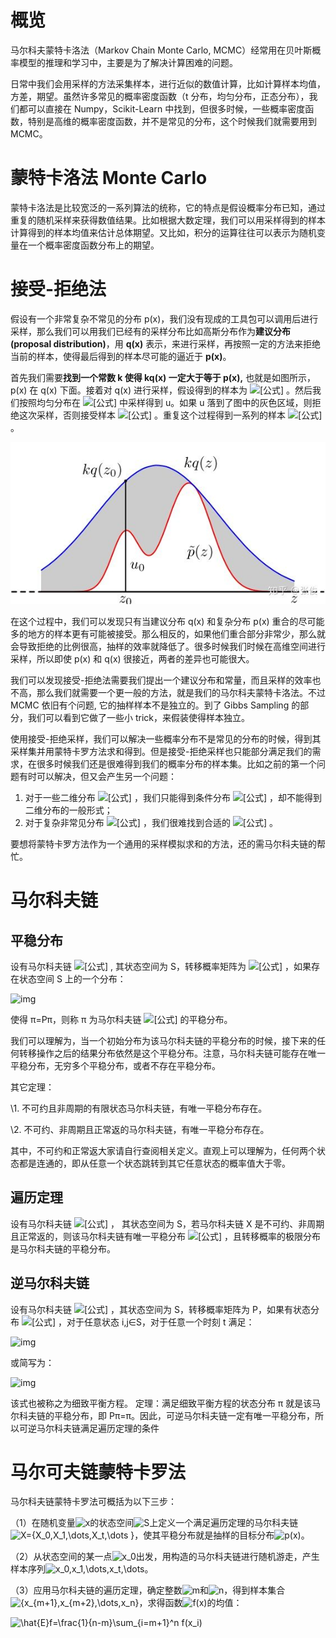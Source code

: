 # 概览

马尔科夫蒙特卡洛法（Markov Chain Monte Carlo, MCMC）经常用在贝叶斯概率模型的推理和学习中，主要是为了解决计算困难的问题。

日常中我们会用采样的方法采集样本，进行近似的数值计算，比如计算样本均值，方差，期望。虽然许多常见的概率密度函数（t 分布，均匀分布，正态分布），我们都可以直接在 Numpy，Scikit-Learn 中找到，但很多时候，一些概率密度函数，特别是高维的概率密度函数，并不是常见的分布，这个时候我们就需要用到 MCMC。

# 蒙特卡洛法 Monte Carlo

蒙特卡洛法是比较宽泛的一系列算法的统称，它的特点是假设概率分布已知，通过重复的随机采样来获得数值结果。比如根据大数定理，我们可以用采样得到的样本计算得到的样本均值来估计总体期望。又比如，积分的运算往往可以表示为随机变量在一个概率密度函数分布上的期望。

# 接受-拒绝法

假设有一个非常复杂不常见的分布 p(x)，我们没有现成的工具包可以调用后进行采样，那么我们可以用我们已经有的采样分布比如高斯分布作为**建议分布(proposal distribution)**，用 **q(x)** 表示，来进行采样，再按照一定的方法来拒绝当前的样本，使得最后得到的样本尽可能的逼近于 **p(x)**。

首先我们需要**找到一个常数 k 使得 kq(x) 一定大于等于 p(x),** 也就是如图所示，p(x) 在 q(x) 下面。接着对 q(x) 进行采样，假设得到的样本为 ![[公式]](https://www.zhihu.com/equation?tex=z_0) 。然后我们按照均匀分布在 ![[公式]](https://www.zhihu.com/equation?tex=%280%2C+kq%28z_0%29%29) 中采样得到 u。如果 u 落到了图中的灰色区域，则拒绝这次采样，否则接受样本 ![[公式]](https://www.zhihu.com/equation?tex=z_0) 。重复这个过程得到一系列的样本 ![[公式]](https://www.zhihu.com/equation?tex=z_0%2Cz_1%2C%E2%80%A6z_n) 。

![MCMC](../img/ML/MCMC.jpg)

在这个过程中，我们可以发现只有当建议分布 q(x) 和复杂分布 p(x) 重合的尽可能多的地方的样本更有可能被接受。那么相反的，如果他们重合部分非常少，那么就会导致拒绝的比例很高，抽样的效率就降低了。很多时候我们时候在高维空间进行采样，所以即使 p(x) 和 q(x) 很接近，两者的差异也可能很大。

我们可以发现接受-拒绝法需要我们提出一个建议分布和常量，而且采样的效率也不高，那么我们就需要一个更一般的方法，就是我们的马尔科夫蒙特卡洛法。不过 MCMC 依旧有个问题, 它的抽样样本不是独立的。到了 Gibbs Sampling 的部分，我们可以看到它做了一些小 trick，来假装使得样本独立。

使用接受-拒绝采样，我们可以解决一些概率分布不是常见的分布的时候，得到其采样集并用蒙特卡罗方法求和得到。但是接受-拒绝采样也只能部分满足我们的需求，在很多时候我们还是很难得到我们的概率分布的样本集。比如之前的第一个问题有时可以解决，但又会产生另一个问题：

1. 对于一些二维分布 ![[公式]](https://www.zhihu.com/equation?tex=p%28x%2Cy%29) ，我们只能得到条件分布 ![[公式]](https://www.zhihu.com/equation?tex=p%28x%7Cy%29%2Cp%28y%7Cx%29) ，却不能得到二维分布的一般形式；
2. 对于复杂非常见分布 ![[公式]](https://www.zhihu.com/equation?tex=p%28x_%7B1%7D%2Cx_%7B2%7D%2C...%2Cx_%7Bn%7D%29) ，我们很难找到合适的 ![[公式]](https://www.zhihu.com/equation?tex=q%28x%29%2Cc) 。

要想将蒙特卡罗方法作为一个通用的采样模拟求和的方法，还的需马尔科夫链的帮忙。

# 马尔科夫链

## 平稳分布

设有马尔科夫链 ![[公式]](https://www.zhihu.com/equation?tex=+X%3D%7BX_0%2C+X_1%2C+%E2%80%A6%2C+X_t%2C+%E2%80%A6%7D) , 其状态空间为 S，转移概率矩阵为 ![[公式]](https://www.zhihu.com/equation?tex=P%3D%28p_%7Bij%7D%29) ，如果存在状态空间 S 上的一个分布：

![img](https://pic1.zhimg.com/80/v2-4b618d668fb8ee899e420e4919f7d5e6_1440w.jpg)

使得 π=Pπ，则称 π 为马尔科夫链 ![[公式]](https://www.zhihu.com/equation?tex=+X%3D%7BX_0%2C+X_1%2C+%E2%80%A6%2C+X_t%2C+%E2%80%A6%7D) 的平稳分布。

我们可以理解为，当一个初始分布为该马尔科夫链的平稳分布的时候，接下来的任何转移操作之后的结果分布依然是这个平稳分布。注意，马尔科夫链可能存在唯一平稳分布，无穷多个平稳分布，或者不存在平稳分布。

其它定理：

\1. 不可约且非周期的有限状态马尔科夫链，有唯一平稳分布存在。

\2. 不可约、非周期且正常返的马尔科夫链，有唯一平稳分布存在。

其中，不可约和正常返大家请自行查阅相关定义。直观上可以理解为，任何两个状态都是连通的，即从任意一个状态跳转到其它任意状态的概率值大于零。

## 遍历定理

设有马尔科夫链 ![[公式]](https://www.zhihu.com/equation?tex=X%3D%7BX_0%2C+X_1%2C+%5Cdots%2C+X_t%2C+%5Cdots+%7D) ， 其状态空间为 S，若马尔科夫链 X 是不可约、非周期且正常返的，则该马尔科夫链有唯一平稳分布 ![[公式]](https://www.zhihu.com/equation?tex=%5Cpi%3D+%5Cbegin%7Bpmatrix%7D+%5Cpi_1%2C+%5Cpi_2%2C+%5Cdots+%5Cend%7Bpmatrix%7D%5ET) ，且转移概率的极限分布是马尔科夫链的平稳分布。

## 逆马尔科夫链

设有马尔科夫链 ![[公式]](https://www.zhihu.com/equation?tex=+X%3D%7BX_0%2C+X_1%2C+%5Cdots%2C+X_t%2C+%5Cdots+%7D) ，其状态空间为 S，转移概率矩阵为 P，如果有状态分布 ![[公式]](https://www.zhihu.com/equation?tex=%5Cpi%3D+%5Cbegin%7Bpmatrix%7D+%5Cpi_1%2C+%5Cpi_2%2C+%5Cdots+%5Cend%7Bpmatrix%7D%5ET) ，对于任意状态 i,j∈S，对于任意一个时刻 t 满足：

![img](https://pic2.zhimg.com/80/v2-e6dcc5fdf02b151f96031087085cbe72_1440w.png)

或简写为：

![img](https://pic2.zhimg.com/80/v2-356c63581bcc1205b14df45a32b7791c_1440w.png)

该式也被称之为细致平衡方程。 定理：满足细致平衡方程的状态分布 π 就是该马尔科夫链的平稳分布，即 Pπ=π。因此，可逆马尔科夫链一定有唯一平稳分布，所以可逆马尔科夫链满足遍历定理的条件



# 马尔可夫链蒙特卡罗法

马尔科夫链蒙特卡罗法可概括为以下三步：

（1）在随机变量![x](https://math.jianshu.com/math?formula=x)的状态空间![S](https://math.jianshu.com/math?formula=S)上定义一个满足遍历定理的马尔科夫链![X=\{X_0,X_1,\dots,X_t,\dots \}](https://math.jianshu.com/math?formula=X%3D%5C%7BX_0%2CX_1%2C%5Cdots%2CX_t%2C%5Cdots%20%5C%7D)，使其平稳分布就是抽样的目标分布![p(x)](https://math.jianshu.com/math?formula=p(x))。

（2）从状态空间的某一点![x_0](https://math.jianshu.com/math?formula=x_0)出发，用构造的马尔科夫链进行随机游走，产生样本序列![x_0,x_1,\dots,x_t,\dots](https://math.jianshu.com/math?formula=x_0%2Cx_1%2C%5Cdots%2Cx_t%2C%5Cdots)。

（3）应用马尔科夫链的遍历定理，确定整数![m](https://math.jianshu.com/math?formula=m)和![n](https://math.jianshu.com/math?formula=n)，得到样本集合![\{x_{m+1},x_{m+2},\dots,x_n\}](https://math.jianshu.com/math?formula=%5C%7Bx_%7Bm%2B1%7D%2Cx_%7Bm%2B2%7D%2C%5Cdots%2Cx_n%5C%7D)，求得函数![f(x)](https://math.jianshu.com/math?formula=f(x))的均值：

![\hat{E}f=\frac{1}{n-m}\sum_{i=m+1}^n f(x_i)](https://math.jianshu.com/math?formula=%5Chat%7BE%7Df%3D%5Cfrac%7B1%7D%7Bn-m%7D%5Csum_%7Bi%3Dm%2B1%7D%5En%20f(x_i))



